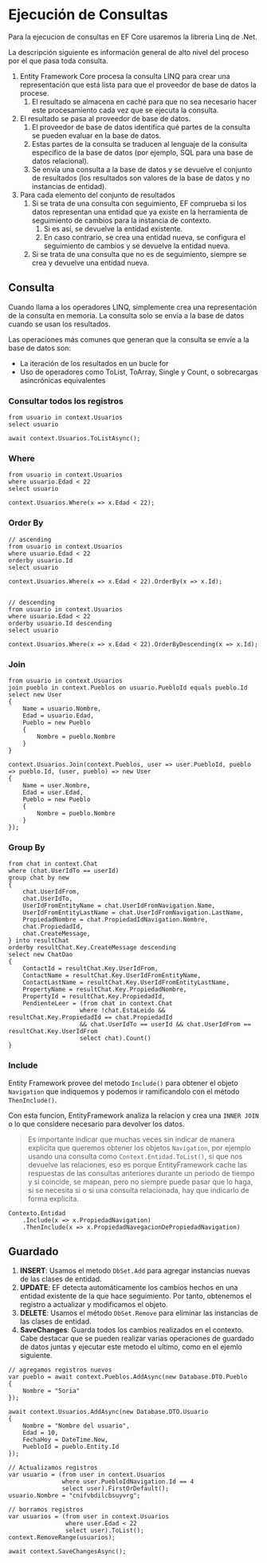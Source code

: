 # Ejecución de Consultas
Para la ejecucion de consultas en EF Core usaremos la libreria Linq de .Net.

La descripción siguiente es información general de alto nivel del proceso por el que pasa toda consulta.

1. Entity Framework Core procesa la consulta LINQ para crear una representación que está lista para que el proveedor de base de datos la procese.
    1. El resultado se almacena en caché para que no sea necesario hacer este procesamiento cada vez que se ejecuta la consulta.
1. El resultado se pasa al proveedor de base de datos.
    1. El proveedor de base de datos identifica qué partes de la consulta se pueden evaluar en la base de datos.
    1. Estas partes de la consulta se traducen al lenguaje de la consulta específico de la base de datos (por ejemplo, SQL para una base de datos relacional).
    1. Se envía una consulta a la base de datos y se devuelve el conjunto de resultados (los resultados son valores de la base de datos y no instancias de entidad).
1. Para cada elemento del conjunto de resultados
    1. Si se trata de una consulta con seguimiento, EF comprueba si los datos representan una entidad que ya existe en la herramienta de seguimiento de cambios para la instancia de contexto.
        1. Si es así, se devuelve la entidad existente.
        1. En caso contrario, se crea una entidad nueva, se configura el    seguimiento de cambios y se devuelve la entidad nueva.
    1. Si se trata de una consulta que no es de seguimiento, siempre se crea y devuelve una entidad nueva.

## Consulta
Cuando llama a los operadores LINQ, simplemente crea una representación de la consulta en memoria. La consulta solo se envía a la base de datos cuando se usan los resultados.

Las operaciones más comunes que generan que la consulta se envíe a la base de datos son:

- La iteración de los resultados en un bucle for
- Uso de operadores como ToList, ToArray, Single y Count, o sobrecargas asincrónicas equivalentes

### Consultar todos los registros
```Csharp
from usuario in context.Usuarios
select usuario

await context.Usuarios.ToListAsync();
```

### Where
```Csharp
from usuario in context.Usuarios
where usuario.Edad < 22
select usuario

context.Usuarios.Where(x => x.Edad < 22);
```

### Order By
```Csharp
// ascending
from usuario in context.Usuarios
where usuario.Edad < 22
orderby usuario.Id
select usuario

context.Usuarios.Where(x => x.Edad < 22).OrderBy(x => x.Id);


// descending
from usuario in context.Usuarios
where usuario.Edad < 22
orderby usuario.Id descending
select usuario

context.Usuarios.Where(x => x.Edad < 22).OrderByDescending(x => x.Id);
```

### Join
```Csharp
from usuario in context.Usuarios
join pueblo in context.Pueblos on usuario.PuebloId equals pueblo.Id
select new User
{
    Name = usuario.Nombre,
    Edad = usuario.Edad,
    Pueblo = new Pueblo
    {
        Nombre = pueblo.Nombre
    }
}

context.Usuarios.Join(context.Pueblos, user => user.PuebloId, pueblo => pueblo.Id, (user, pueblo) => new User
{
    Name = user.Nombre,
    Edad = user.Edad,
    Pueblo = new Pueblo
    {
        Nombre = pueblo.Nombre
    }
});
```

### Group By
```Csharp
from chat in context.Chat
where (chat.UserIdTo == userId)
group chat by new 
{
    chat.UserIdFrom,
    chat.UserIdTo,
    UserIdFromEntityName = chat.UserIdFromNavigation.Name,
    UserIdFromEntityLastName = chat.UserIdFromNavigation.LastName,
    PropiedadNombre = chat.PropiedadIdNavigation.Nombre,
    chat.PropiedadId,
    chat.CreateMessage,
} into resultChat
orderby resultChat.Key.CreateMessage descending
select new ChatDao 
{
    ContactId = resultChat.Key.UserIdFrom,
    ContactName = resultChat.Key.UserIdFromEntityName,
    ContactLastName = resultChat.Key.UserIdFromEntityLastName,
    PropertyName = resultChat.Key.PropiedadNombre,
    PropertyId = resultChat.Key.PropiedadId,
    PendienteLeer = (from chat in context.Chat
                    where !chat.EstaLeido && resultChat.Key.PropiedadId == chat.PropiedadId
                    && chat.UserIdTo == userId && chat.UserIdFrom == resultChat.Key.UserIdFrom
                    select chat).Count()
}
```

### Include
Entity Framework provee del metodo `Include()` para obtener el objeto `Navigation` que indiquemos y podemos ir ramificandolo con el método `ThenInclude()`.

Con esta funcion, EntityFramework analiza la relacion y crea una `INNER JOIN` o lo que considere necesario para devolver los datos.

> Es importante indicar que muchas veces sin indicar de manera explicita que queremos obtener los objetos `Navigation`, por ejemplo usando una consulta como `Context.Entidad.ToList()`, si que nos devuelve las relaciones, eso es porque EntityFramework cache las respuestas de las consultas anteriores durante un periodo de tiempo y si coincide, se mapean, pero no siempre puede pasar que lo haga, si se necesita si o si una consulta relacionada, hay que indicarlo de forma explicita.

```Csharp
Contexto.Entidad
    .Include(x => x.PropiedadNavigation)
    .ThenInclude(x => x.PropiedadNavegacionDePropiedadNavigation)
```

## Guardado
1. **INSERT**: Usamos el metodo `DbSet.Add` para agregar instancias nuevas de las clases de entidad.
1. **UPDATE**: EF detecta automáticamente los cambios hechos en una entidad existente de la que hace seguimiento. Por tanto, obtenemos el registro a actualizar y modificamos el objeto.
1. **DELETE**: Usamos el método `DbSet.Remove` para eliminar las instancias de las clases de entidad.
1. **SaveChanges**: Guarda todos los cambios realizados en el contexto.  
Cabe destacar que se pueden realizar varias operaciones de guardado de datos juntas y ejecutar este metodo el ultimo, como en el ejemlo siguiente.

```Csharp
// agregamos registros nuevos
var pueblo = await context.Pueblos.AddAsync(new Database.DTO.Pueblo
{
    Nombre = "Soria"
});

await context.Usuarios.AddAsync(new Database.DTO.Usuario
{
    Nombre = "Nombre del usuario",
    Edad = 10,
    FechaHoy = DateTime.Now,
    PuebloId = pueblo.Entity.Id
});

// Actualizamos registros
var usuario = (from user in context.Usuarios
               where user.PuebloIdNavigation.Id == 4
               select user).FirstOrDefault();
usuario.Nombre = "cnifvbdilcbsuyvrg";

// borramos registros
var usuarios = (from user in context.Usuarios
                where user.Edad < 22
                select user).ToList();
context.RemoveRange(usuarios);

await context.SaveChangesAsync();
```

